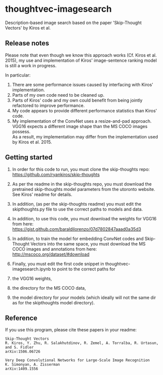# thoughtvec-imagesearch

Description-based image search based on the paper 'Skip-Thought Vectors' by Kiros et al.

## Release notes

Please note that even though we know this approach works (Cf. Kiros et al. 2015),
my use and implementation of Kiros' image-sentence ranking model is still a work in progress. 

In particular: 
  1. There are some performance issues caused by interfacing with Kiros' implementation.
  2. Parts of my own code need to be cleaned up.
  3. Parts of Kiros' code and my own could benefit from being jointly refactored to improve performance.
  4. My code appears to provide different performance statistics than Kiros' code.
  5. My implementation of the ConvNet uses a resize-and-pad approach.  
     VGG16 expects a different image shape than the MS COCO images possess.  
     As a result, my implementation may differ from the implementation used by Kiros et al. 2015.  

## Getting started

1. In order for this code to run, you must clone the skip-thoughts repo:  
    https://github.com/ryankiros/skip-thoughts

  1. As per the readme in the skip-thoughts repo, you must download the pretrained skip-thoughts model parameters
    from the utoronto website. See Kiros' readme for details.

  2. In addition, (as per the skip-thoughts readme) you must edit the skipthoughts.py file to use the correct paths to models and data.

2. In addition, to use this code, you must download the weights for VGG16 from here:  
    https://gist.github.com/baraldilorenzo/07d7802847aaad0a35d3

3. In addition, to train the model for embedding ConvNet codes and Skip-Thought Vectors into the same space,
   you must download the MS COCO images and annotations from here:  
    http://mscoco.org/dataset/#download

4. Finally, you must edit the first code snippet in thoughtvec-imagesearch.ipynb to point to the correct paths for
  1. the VGG16 weights, 
  2. the directory for the MS COCO data,
  3. the model directory for *your* models (which ideally will not the same dir as for the skipthoughts model directory).


## Reference

If you use this program, please cite these papers in your readme:

    Skip-Thought Vectors
    R. Kiros, Y. Zhu, R. Salakhutdinov, R. Zemel, A. Torralba, R. Urtasun, and S. Fidler
    arXiv:1506.06726

    Very Deep Convolutional Networks for Large-Scale Image Recognition
    K. Simonyan, A. Zisserman
    arXiv:1409.1556

    

